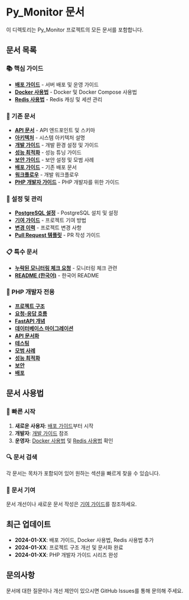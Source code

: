 # Py_Monitor 문서

이 디렉토리는 Py_Monitor 프로젝트의 모든 문서를 포함합니다.

## 문서 목록

### 📚 핵심 가이드

- **[배포 가이드](deployment-guide.md)** - 서버 배포 및 운영 가이드
- **[Docker 사용법](docker-guide.md)** - Docker 및 Docker Compose 사용법
- **[Redis 사용법](redis-guide.md)** - Redis 캐싱 및 세션 관리

### 📖 기존 문서

- **[API 문서](api.md)** - API 엔드포인트 및 스키마
- **[아키텍처](architecture.md)** - 시스템 아키텍처 설명
- **[개발 가이드](development.md)** - 개발 환경 설정 및 가이드
- **[성능 최적화](performance.md)** - 성능 튜닝 가이드
- **[보안 가이드](security.md)** - 보안 설정 및 모범 사례
- **[배포 가이드](deployment.md)** - 기존 배포 문서
- **[워크플로우](workflow.md)** - 개발 워크플로우
- **[PHP 개발자 가이드](php_developer_guide.md)** - PHP 개발자를 위한 가이드

### 🔧 설정 및 관리

- **[PostgreSQL 설정](postgres_setup.md)** - PostgreSQL 설치 및 설정
- **[기여 가이드](CONTRIBUTING.md)** - 프로젝트 기여 방법
- **[변경 이력](CHANGELOG.md)** - 프로젝트 변경 사항
- **[Pull Request 템플릿](PULL_REQUEST_TEMPLATE.md)** - PR 작성 가이드

### 📋 특수 문서

- **[누락된 모니터링 체크 요청](missing_monitoring_check_request.md)** - 모니터링 체크 관련
- **[README (한국어)](README_KR.md)** - 한국어 README

### 📁 PHP 개발자 전용

- **[프로젝트 구조](php_developer/01_project_structure.md)**
- **[요청-응답 흐름](php_developer/02_request_response_flow.md)**
- **[FastAPI 개념](php_developer/03_fastapi_concepts.md)**
- **[데이터베이스 마이그레이션](php_developer/04_database_migration.md)**
- **[API 문서화](php_developer/05_api_documentation.md)**
- **[테스팅](php_developer/06_testing.md)**
- **[모범 사례](php_developer/07_best_practices.md)**
- **[성능 최적화](php_developer/08_performance_optimization.md)**
- **[보안](php_developer/09_security.md)**
- **[배포](php_developer/10_deployment.md)**

## 문서 사용법

### 🚀 빠른 시작

1. **새로운 사용자**: [배포 가이드](deployment-guide.md)부터 시작
2. **개발자**: [개발 가이드](development.md) 참조
3. **운영자**: [Docker 사용법](docker-guide.md) 및 [Redis 사용법](redis-guide.md) 확인

### 🔍 문서 검색

각 문서는 목차가 포함되어 있어 원하는 섹션을 빠르게 찾을 수 있습니다.

### 📝 문서 기여

문서 개선이나 새로운 문서 작성은 [기여 가이드](CONTRIBUTING.md)를 참조하세요.

## 최근 업데이트

- **2024-01-XX**: 배포 가이드, Docker 사용법, Redis 사용법 추가
- **2024-01-XX**: 프로젝트 구조 개선 및 문서화 완료
- **2024-01-XX**: PHP 개발자 가이드 시리즈 완성

## 문의사항

문서에 대한 질문이나 개선 제안이 있으시면 GitHub Issues를 통해 문의해 주세요. 